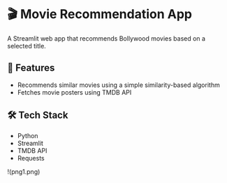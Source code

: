 # 🎬 Movie Recommendation App

A Streamlit web app that recommends Bollywood movies based on a selected title.

## 🚀 Features
- Recommends similar movies using a simple similarity-based algorithm
- Fetches movie posters using TMDB API


## 🛠️ Tech Stack
- Python
- Streamlit
- TMDB API
- Requests


!(png1.png)
